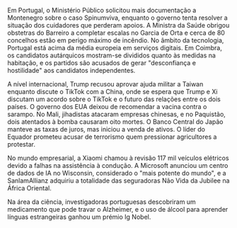 Em Portugal, o Ministério Público solicitou mais documentação a Montenegro sobre o caso Spinumviva, enquanto o governo tenta resolver a situação dos cuidadores que perderam apoios. A Ministra da Saúde obrigou obstetras do Barreiro a completar escalas no Garcia de Orta e cerca de 80 concelhos estão em perigo máximo de incêndio. No âmbito da tecnologia, Portugal está acima da média europeia em serviços digitais. Em Coimbra, os candidatos autárquicos mostram-se divididos quanto às medidas na habitação, e os partidos são acusados de gerar "desconfiança e hostilidade" aos candidatos independentes.

A nível internacional, Trump recusou aprovar ajuda militar a Taiwan enquanto discute o TikTok com a China, onde se espera que Trump e Xi discutam um acordo sobre o TikTok e o futuro das relações entre os dois países. O governo dos EUA deixou de recomendar a vacina contra o sarampo. No Mali, jihadistas atacaram empresas chinesas, e no Paquistão, dois atentados à bomba causaram oito mortes. O Banco Central do Japão manteve as taxas de juros, mas iniciou a venda de ativos. O líder do Equador prometeu acusar de terrorismo quem pressionar agricultores a protestar.

No mundo empresarial, a Xiaomi chamou à revisão 117 mil veículos elétricos devido a falhas na assistência à condução. A Microsoft anunciou um centro de dados de IA no Wisconsin, considerado o "mais potente do mundo", e a SanlamAllianz adquiriu a totalidade das seguradoras Não Vida da Jubilee na África Oriental.

Na área da ciência, investigadoras portuguesas descobriram um medicamento que pode travar o Alzheimer, e o uso de álcool para aprender línguas estrangeiras ganhou um prémio Ig Nobel.